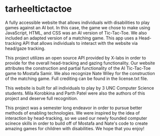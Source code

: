 # tarheeltictactoe
A fully accessible website that allows individuals with disabilities to play games against an AI bot. In this case, the game we chose to make using JavaScript, HTML, and CSS was an AI version of Tic-Tac-Toe. We also included an adapted version of a matching game. This app uses a Head-tracking API that allows individuals to interact with the website via head/gaze tracking. 

This project utilizes an open source API provided by X-labs in order to provide for the overall head-tracking and gazing functionality. Our website attributes the construction and partial functionality of the AI Tic-Tac-Toe game to Mostafa Samir. We also recognize Nate Wiley for the construction of the matching game. Full crediting can be found in the license.txt file.

This website is built for all individuals to play by 3 UNC Computer Science students. Mila Korobkina and Parth Patel were also the authors of this project and deserve full recognition. 

This project was a semester long endeavor in order to pursue better methods of enabling technologies. We were inspired by the idea of interaction by head-tracking, so we used our newly founded computer scinece skills in order to build off of Mostafa and Nate's code to create amazing games for children with disabilities. We hope that you enjoy!
